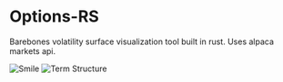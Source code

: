 # Options-RS

Barebones volatility surface visualization tool built in rust. Uses alpaca markets api.

![Smile](Screenshot%202025-06-05%20at%209.41.03%20PM.png)
![Term Structure](Screenshot%202025-06-05%20at%209.42.15%20PM.png)